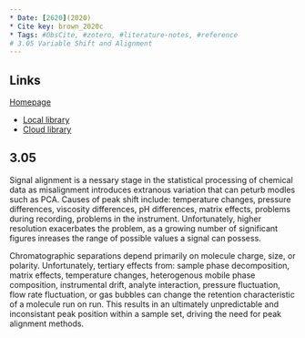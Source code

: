 ```yaml
---
* Date: [2620](2020)
* Cite key: brown_2020c
* Tags: #ObsCite, #zotero, #literature-notes, #reference
# 3.05 Variable Shift and Alignment
---
```


## Links

[Homepage](mres_lit_review.md)
* [Local library](zotero://select/items/1_XVPWGRTQ)
* [Cloud library](http://zotero.org/users/8278261/items/XVPWGRTQ)

## 3.05

Signal alignment is a nessary stage in the statistical processing of chemical data as misalignment introduces extranous variation that can peturb modles such as PCA. Causes of peak shift include: temperature changes, pressure differences, viscosity differences, pH differences, matrix effects, problems during recording, problems in the instrument. Unfortunately, higher resolution exacerbates the problem, as a growing number of significant figures inreases the range of possible values a signal can possess.

Chromatographic separations depend primarily on molecule charge, size, or polarity. Unfortunately, tertiary effects from: sample phase decomposition, matrix effects, temperature changes, heterogenous mobile phase composition, instrumental drift, analyte interaction, pressure fluctuation, flow rate fluctuation, or gas bubbles can change the retention characteristic of a molecule run on run. This results in an ultimately unpredictable and inconsistant peak position within a sample set, driving the need for peak alignment methods.

